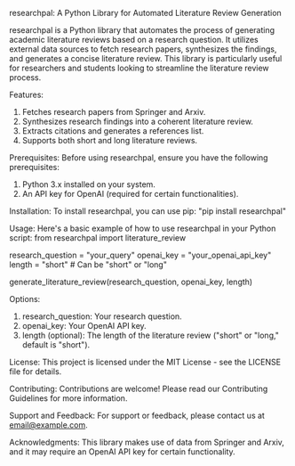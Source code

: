 researchpal: A Python Library for Automated Literature Review Generation

researchpal is a Python library that automates the process of generating academic literature reviews based on a research question. It utilizes external data sources to fetch research papers, synthesizes the findings, and generates a concise literature review. This library is particularly useful for researchers and students looking to streamline the literature review process.

Features:
1. Fetches research papers from Springer and Arxiv.
2. Synthesizes research findings into a coherent literature review.
3. Extracts citations and generates a references list.
4. Supports both short and long literature reviews.

Prerequisites:
Before using researchpal, ensure you have the following prerequisites:

1. Python 3.x installed on your system.
2. An API key for OpenAI (required for certain functionalities).

Installation:
To install researchpal, you can use pip: "pip install researchpal"

Usage:
Here's a basic example of how to use researchpal in your Python script: from researchpal import literature_review

research_question = "your_query"
openai_key = "your_openai_api_key"
length = "short"  # Can be "short" or "long"

generate_literature_review(research_question, openai_key, length)

Options:
1. research_question: Your research question.
2. openai_key: Your OpenAI API key.
3. length (optional): The length of the literature review ("short" or "long," default is "short").

License:
This project is licensed under the MIT License - see the LICENSE file for details.

Contributing:
Contributions are welcome! Please read our Contributing Guidelines for more information.

Support and Feedback:
For support or feedback, please contact us at email@example.com.

Acknowledgments:
This library makes use of data from Springer and Arxiv, and it may require an OpenAI API key for certain functionality.